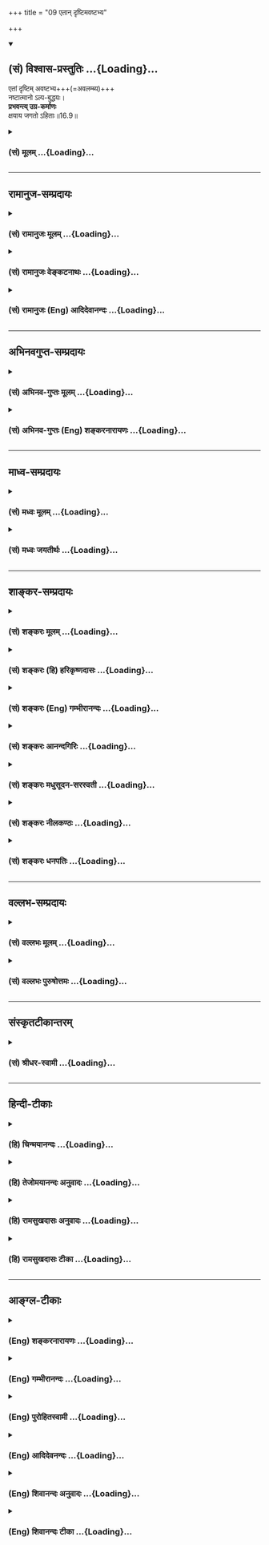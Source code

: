 +++
title = "09 एतान् दृष्टिमवष्टभ्य"

+++
<div class="js_include" newlevelforh1="2" title="(सं) विश्वास-प्रस्तुतिः" unfilled url="/purANam_vaiShNavam/mahAbhAratam/06-bhIShma-parva/03-bhagavad-gItA-parva/saMskRtam/vishvAsa-prastutiH/16_daivAsura-sampad-vib/09_etAn_dRShTimavaSh.md">
<details open><summary><h2>(सं) विश्वास-प्रस्तुतिः ...{Loading}...</h2></summary>

एतां दृष्टिम् अवष्टभ्य+++(=अवलम्ब्य)+++  
नष्टात्मानो ऽल्प-बुद्धयः।  
**प्रभवन्त्य् उग्र-कर्माणः**  
क्षयाय जगतो ऽहिताः॥16.9॥
</details>
</div>
<div class="js_include collapsed" newlevelforh1="3" title="(सं) मूलम्" unfilled url="/purANam_vaiShNavam/mahAbhAratam/06-bhIShma-parva/03-bhagavad-gItA-parva/saMskRtam/mUlam/16_daivAsura-sampad-vib/09_etAn_dRShTimavaSh.md">
<details><summary><h3>(सं) मूलम् ...{Loading}...</h3></summary>

एतां दृष्टिमवष्टभ्य नष्टात्मानोऽल्पबुद्धयः।  
प्रभवन्त्युग्रकर्माणः क्षयाय जगतोऽहिताः।।16.9।।
</details>
</div>


_________________
## रामानुज-सम्प्रदायः
<div class="js_include collapsed" newlevelforh1="3" title="(सं) रामानुजः मूलम्" unfilled url="/purANam_vaiShNavam/mahAbhAratam/06-bhIShma-parva/03-bhagavad-gItA-parva/saMskRtam/rAmAnujaH/mUlam/16_daivAsura-sampad-vib/09_etAn_dRShTimavaSh.md">
<details><summary><h3>(सं) रामानुजः मूलम् ...{Loading}...</h3></summary>

।।16.9।।**एतां दृष्टिम् अवष्टभ्य** अवलम्ब्य; **नष्टात्मानः;**
अदृष्टदेहातिरिक्तात्मानः; **अल्पबुद्धयः** -- घटादिवद् ज्ञेयभूते देहे
ज्ञातृत्वेन देहव्यतिरिक्त आत्मा न उपलभ्यते; इति विवेकाकुशलाः।
**उग्रकर्माणः** सर्वेषां हिंसकाः; **जगतः क्षयाय प्रभवन्ति।**

</details>
</div>
<div class="js_include collapsed" newlevelforh1="3" title="(सं) रामानुजः वेङ्कटनाथः" unfilled url="/purANam_vaiShNavam/mahAbhAratam/06-bhIShma-parva/03-bhagavad-gItA-parva/saMskRtam/rAmAnujaH/venkaTanAthaH/16_daivAsura-sampad-vib/09_etAn_dRShTimavaSh.md">
<details><summary><h3>(सं) रामानुजः वेङ्कटनाथः ...{Loading}...</h3></summary>

\[16.9\] इत्यनेव तत्सिद्धेः। अतःकामहेतुकम्
इत्यस्यैवोपपादनायअपरस्परसम्भूतम् इत्याद्युक्तिरित्यभिप्रायेणाह --
योषिदिति। क्रियासान्तत्येन हेतुफलभावरहितमिति व्याख्यान्तरमतिमन्दं;
प्रसिद्धतमार्थत्यागात्कामहेतुकम् इत्यनन्वयाच्चेत्यभिप्रायेणाऽऽह --
अनेवम्भूतं किमन्यदुपलभ्यत इति। यद्यपि योषित्पुरुषसंसर्गमन्तरेणैव
स्वेदजानां स्थावराणां चोत्पत्तिर्दृश्यते तथापीश्वरमात्रहेतुका
देवादिसृष्टिर्नोपलभ्यते दृश्यमानं त्वयोनिजं योनिजवदेव
दर्शनबलादङ्गीकुर्मः
तत्राप्यन्वयव्यतिरेकावस्थिततत्तत्सामग्रीमात्रात्कार्यसिद्धिसम्भवे
किमीश्वरेण कर्त्रा कल्पितेनागमिकतया स्वीकृतेन वेति
भावः। अकिञ्चित्कामहेतुकम् इति परोक्तपाठान्तरस्य
अप्रसिद्धत्वादिभिरनादरव्यक्त्यर्थंकिमन्यत् इति पाठस्य प्रतिनिषेधपरतां
व्यनक्ति -- किञ्चिदपि नोपलभ्यत इति। अत इति --
अन्वयव्यतिरेकबलादित्यर्थः। कामहेतुकम् इति दृष्टकारणोपलक्षणम्।
कामप्रावण्यवशात्तदुक्तिः। यथा पाषण्डागमा अपि तत्तत्पुरुषप्रवर्तिता इति
तत्तदागमैस्तदातनप्रत्यक्षमूलतयोपदेशपरम्परया च व्यवस्थाप्यन्ते; यथा वा
चिरन्तननगरवृत्तान्तादयः एवं कल्पेकल्पे प्रवृत्तमीश्वरशिल्पिनो
जगन्नगरवृत्तान्तं सम्भावितमपि
तीव्रौषधकल्पशास्त्रप्रद्वेषादपलपन्तीत्युक्तं भवति। ,।।16.9।। एतां
दृष्टिमिति -- विपरीतां दृष्टिमित्यर्थः। अवष्टभ्य
इत्याक्रमणादिप्रतीतिव्युदासायाह -- अवलम्ब्येति। नित्यस्यात्मनो
विनाशाभावात्णश अदर्शने \[धा.पा.4।88\] इति धात्वर्थोऽत्र विवक्षित इत्याह
-- अदृष्टेति। स्वयञ्ज्योतिषः प्रत्यगात्मस्वरूपस्य देहाध्यासाधिष्ठानतया
नित्यमुपलम्भाद्देहातिरिक्तत्वेन विशेषितम्।
नष्टात्मत्वहेतुरिहाल्पबुद्धित्वमुच्यत इति।
पुनरुक्तिपरिहाराभिप्रायेणाहघटादिवदिति। यद्वा
पशुमृगादिवत्कर्मवशात्स्वारसिको विविक्तात्मानुपलम्भः। अल्पबुद्धय इति तु
तत्परिहाराशक्तिरुच्यत इति भावः। एवं परावरात्मविषयविपरीतदृष्टिरुक्ता
अथप्रभवन्त्युग्रकर्माणः इत्यादिना तत्फलमुच्यते। उग्रकर्माणः
इत्यत्रोग्रव्रतादिप्रतीतिव्युदासायाह -- सर्वेषां हिंसका इति। अशुभाः
स्वसंसर्गिणामपि दोषावहा इत्यर्थः। जगतः क्षयाय प्रभवन्तीति -- अनेन
प्रसविष्यध्वमेष वोऽस्त्विष्टकामधुक् \[3।10\]परस्परं भावयन्तः श्रेयः
परमवाप्स्यथ \[6।11\] इत्यादिप्रतिपादितां भगवन्मूलां
लोकभावनधर्ममर्यादामतिलङ्घयन्ति तदनुवर्तिनश्चान्येऽपि मन्दाः
तदाचारोपदेशादिविस्रम्भादिक्रमेण सर्वस्य
जगतस्त्रिवर्गापवर्गरूपवृद्धिविरहिणस्त्रिविधतापाहतिरूपाय क्षयाय
भवन्तीत्यर्थः।  
  

</details>
</div>
<div class="js_include collapsed" newlevelforh1="3" title="(सं) रामानुजः (Eng) आदिदेवानन्दः" unfilled url="/purANam_vaiShNavam/mahAbhAratam/06-bhIShma-parva/03-bhagavad-gItA-parva/saMskRtam/rAmAnujaH/english/AdidevAnandaH/16_daivAsura-sampad-vib/09_etAn_dRShTimavaSh.md">
<details><summary><h3>(सं) रामानुजः (Eng) आदिदेवानन्दः ...{Loading}...</h3></summary>

16.9 Holding this view, viz., supporting this view, these men of lost souls do not realise that the self is different from the body. They are of 'fele understanding,' they lack the discernment that the self is to be known as different from the body, because of Its being the knower in the body which is an object of knowledge such as jars etc. These are of
'cruel deeds' viz., they do much harm to everybody; they are born to bring ruin to the world.

</details>
</div>


_________________
## अभिनवगुप्त-सम्प्रदायः
<div class="js_include collapsed" newlevelforh1="3" title="(सं) अभिनव-गुप्तः मूलम्" unfilled url="/purANam_vaiShNavam/mahAbhAratam/06-bhIShma-parva/03-bhagavad-gItA-parva/saMskRtam/abhinava-guptaH/mUlam/16_daivAsura-sampad-vib/09_etAn_dRShTimavaSh.md">
<details><summary><h3>(सं) अभिनव-गुप्तः मूलम् ...{Loading}...</h3></summary>

।।16.9 -- 16.12।। एतामित्यादि अर्थसंचयानित्यन्तम्। चिन्ता तेषां
प्रलयान्ता अवरितं (ता) संसृतिप्रलयाव्युपरमात्। एतावदितिकामोपभोग एव परं
(परमं) कृत्यम् \[एषाम्\] तन्नाशाच्च परं क्रोधः। अत एवाह कामक्रोधपरायणाः
इति।

</details>
</div>
<div class="js_include collapsed" newlevelforh1="3" title="(सं) अभिनव-गुप्तः (Eng) शङ्करनारायणः" unfilled url="/purANam_vaiShNavam/mahAbhAratam/06-bhIShma-parva/03-bhagavad-gItA-parva/saMskRtam/abhinava-guptaH/english/shankaranArAyaNaH/16_daivAsura-sampad-vib/09_etAn_dRShTimavaSh.md">
<details><summary><h3>(सं) अभिनव-गुप्तः (Eng) शङ्करनारायणः ...{Loading}...</h3></summary>

16.9 See Coment under 16.12

</details>
</div>


_________________
## माध्व-सम्प्रदायः
<div class="js_include collapsed" newlevelforh1="3" title="(सं) मध्वः मूलम्" unfilled url="/purANam_vaiShNavam/mahAbhAratam/06-bhIShma-parva/03-bhagavad-gItA-parva/saMskRtam/madhvaH/mUlam/16_daivAsura-sampad-vib/09_etAn_dRShTimavaSh.md">
<details><summary><h3>(सं) मध्वः मूलम् ...{Loading}...</h3></summary>

।।16.9।। Sri Madhvacharya did not comment on this sloka.

</details>
</div>
<div class="js_include collapsed" newlevelforh1="3" title="(सं) मध्वः जयतीर्थः" unfilled url="/purANam_vaiShNavam/mahAbhAratam/06-bhIShma-parva/03-bhagavad-gItA-parva/saMskRtam/madhvaH/jayatIrthaH/16_daivAsura-sampad-vib/09_etAn_dRShTimavaSh.md">
<details><summary><h3>(सं) मध्वः जयतीर्थः ...{Loading}...</h3></summary>

।।16.9।। Sri Jayatirtha did not comment on this sloka.

</details>
</div>


_________________
## शाङ्कर-सम्प्रदायः
<div class="js_include collapsed" newlevelforh1="3" title="(सं) शङ्करः मूलम्" unfilled url="/purANam_vaiShNavam/mahAbhAratam/06-bhIShma-parva/03-bhagavad-gItA-parva/saMskRtam/shankaraH/mUlam/16_daivAsura-sampad-vib/09_etAn_dRShTimavaSh.md">
<details><summary><h3>(सं) शङ्करः मूलम् ...{Loading}...</h3></summary>

।।16.9।। --,**एतां दृष्टिम् अवष्टभ्य** आश्रित्य **नष्टात्मानः**
नष्टस्वभावाः विभ्रष्टपरलोकसाधनाः **अल्पबुद्धयः** विषयविषया अल्पैव
बुद्धिः येषां ते अल्पबुद्धयः **प्रभवन्ति** उद्भवन्ति **उग्रकर्माणः**
क्रूरकर्माणः हिंसात्मकाः। **क्षयाय जगतः** प्रभवन्ति इति संबन्धः।। जगतः
**अहिताः;** शत्रवः इत्यर्थः।। ते च --,

</details>
</div>
<div class="js_include collapsed" newlevelforh1="3" title="(सं) शङ्करः (हि) हरिकृष्णदासः" unfilled url="/purANam_vaiShNavam/mahAbhAratam/06-bhIShma-parva/03-bhagavad-gItA-parva/saMskRtam/shankaraH/hindI/harikRShNadAsaH/16_daivAsura-sampad-vib/09_etAn_dRShTimavaSh.md">
<details><summary><h3>(सं) शङ्करः (हि) हरिकृष्णदासः ...{Loading}...</h3></summary>

।।16.9।। इस दृष्टिका अवलम्बन -- आश्रय लेकर जिनका स्वभाव नष्ट हो गया है;
जो परलोकसाधनसे भ्रष्ट हो गये हैं; जो अल्पबुद्धि हैं -- जिनकी बुद्धि केवल
भोगोंको ही विषय करनेवाली है; ऐसे वे अल्पबुद्धि; उग्रकर्मा -- क्रूर कर्म
करनेवाले; हिंसापरायण संसारके शत्रु; संसारका नाश करनेके लिये ही उत्पन्न
होते हैं।

</details>
</div>
<div class="js_include collapsed" newlevelforh1="3" title="(सं) शङ्करः (Eng) गम्भीरानन्दः" unfilled url="/purANam_vaiShNavam/mahAbhAratam/06-bhIShma-parva/03-bhagavad-gItA-parva/saMskRtam/shankaraH/english/gambhIrAnandaH/16_daivAsura-sampad-vib/09_etAn_dRShTimavaSh.md">
<details><summary><h3>(सं) शङ्करः (Eng) गम्भीरानन्दः ...{Loading}...</h3></summary>

16.9 Avastabhya, holding on to; etam, this; drstim, view; (these people)
who are nasta-atmanah, of depraved character, who have deviated from the
disciplines leading to the other world; alpa-budhayah, of poor
intellect, whose intellect is indeed limited, engrossed with material
things; ugra-kamanah, given to fearful actions-who are cruel by nature;
and ahitah, harmful; i.e. inimical to the world; prabhavanti, wax
strong; ksayaya, for the ruin; jagatah, of the world. This is the
construction.

</details>
</div>
<div class="js_include collapsed" newlevelforh1="3" title="(सं) शङ्करः आनन्दगिरिः" unfilled url="/purANam_vaiShNavam/mahAbhAratam/06-bhIShma-parva/03-bhagavad-gItA-parva/saMskRtam/shankaraH/AnandagiriH/16_daivAsura-sampad-vib/09_etAn_dRShTimavaSh.md">
<details><summary><h3>(सं) शङ्करः आनन्दगिरिः ...{Loading}...</h3></summary>

।।16.9।। यथोक्ता दृष्टिर्ब्रह्मदृष्टिवदिष्टैवेत्याशङ्क्याह --
**एतामिति।** प्रागुपदिष्टामेतां लोकायतिकदृष्टिमवलम्ब्येति यावत्।
नष्टस्वभावत्वमेव स्पष्टयति -- **विभ्रष्टेति।** विषयबुद्धेरल्पत्वं
दृष्टमात्रोद्देशेन प्रवृत्तत्वं; जगतः प्राणिजातस्येति यावत्।

</details>
</div>
<div class="js_include collapsed" newlevelforh1="3" title="(सं) शङ्करः मधुसूदन-सरस्वती" unfilled url="/purANam_vaiShNavam/mahAbhAratam/06-bhIShma-parva/03-bhagavad-gItA-parva/saMskRtam/shankaraH/madhusUdana-sarasvatI/16_daivAsura-sampad-vib/09_etAn_dRShTimavaSh.md">
<details><summary><h3>(सं) शङ्करः मधुसूदन-सरस्वती ...{Loading}...</h3></summary>

।।16.9।। इयं दृष्टिः शास्त्रीयदृष्टिवदिष्टैवेत्याशङ्क्याह -- एतामिति।
एतां प्रागुक्तां लोकायतिकदृष्टिमवष्टभ्यालम्ब्य नष्टात्मनो
भ्रष्टपरलोकसाधनाः अल्पबुद्धयो दृष्टमात्रोद्देशप्रवृत्तमतयः उग्रकर्माणो
हिंस्रा अहिताः शत्रवो जगतः प्राणिजातस्य क्षयाय व्याघ्रसर्पादिरूपेण
प्रभवन्त्युत्पद्यन्ते। तस्मादियं दृष्टिरत्यन्ताधोगतिहेतुतया सर्वात्मना
श्रेयोर्थिभिर्हेयैवेत्यर्थः।

</details>
</div>
<div class="js_include collapsed" newlevelforh1="3" title="(सं) शङ्करः नीलकण्ठः" unfilled url="/purANam_vaiShNavam/mahAbhAratam/06-bhIShma-parva/03-bhagavad-gItA-parva/saMskRtam/shankaraH/nIlakaNThaH/16_daivAsura-sampad-vib/09_etAn_dRShTimavaSh.md">
<details><summary><h3>(सं) शङ्करः नीलकण्ठः ...{Loading}...</h3></summary>

।।16.9।। एतान्मनुपदोक्तां लोकायतिकानामभिप्रेतां दृष्टिमवष्टभ्य
तामाश्रित्य नष्टात्मानः कामादिवशेन नष्टधैर्याः। यतोऽल्पे क्षुद्रे
दृष्टसुखे एव बुद्धिर्येषां तेऽल्पबुद्धयः। अहिताः हिंस्राः।

</details>
</div>
<div class="js_include collapsed" newlevelforh1="3" title="(सं) शङ्करः धनपतिः" unfilled url="/purANam_vaiShNavam/mahAbhAratam/06-bhIShma-parva/03-bhagavad-gItA-parva/saMskRtam/shankaraH/dhanapatiH/16_daivAsura-sampad-vib/09_etAn_dRShTimavaSh.md">
<details><summary><h3>(सं) शङ्करः धनपतिः ...{Loading}...</h3></summary>

।।16.9।। एतामुदाहृतां लोकायतिकदृष्टिमवष्टभ्याश्रित्य नष्टात्मानो
नष्टस्वभावा भ्रष्टपरलोकसाधना अल्पबुद्धयोऽल्पविषयविषयाल्पैव बुद्धिरेयषां
ते दृष्टमात्रोद्देशप्रवृत्तमतय उग्रकर्माणः क्रूरकर्माणो हिंसात्मकाः
जगतोऽहिताः शत्रवो जगतः क्षयाय प्रभवन्ति उद्भवन्ति।
तथाचैतादृशदोषैर्दुष्टेयं दृष्टिः श्रेयोर्थिभिः सर्वथा नाश्रयणीयेति भावः।

</details>
</div>


_________________
## वल्लभ-सम्प्रदायः
<div class="js_include collapsed" newlevelforh1="3" title="(सं) वल्लभः मूलम्" unfilled url="/purANam_vaiShNavam/mahAbhAratam/06-bhIShma-parva/03-bhagavad-gItA-parva/saMskRtam/vallabhaH/mUlam/16_daivAsura-sampad-vib/09_etAn_dRShTimavaSh.md">
<details><summary><h3>(सं) वल्लभः मूलम् ...{Loading}...</h3></summary>

।।16.9।। एतां दृष्टिमिति। सर्वत्र मृषात्वदृष्टिं चावष्टभ्य स्वस्य
ब्रह्मणोऽविद्यासम्बन्धतो जीवत्वादिमताङ्गीकारान्नष्टात्मानस्ते।
वस्तुतोऽल्पबुद्धयः सर्वस्य जगतः क्षयाय प्रभवन्त्युद्भवन्ति। विष्णुपुराणे
तूक्तं -- तदेतदक्षयं नित्यं जगन्मुनिवारिखलम्।
आविर्भावतिरोभावजन्मनाशविकल्पवत् इत्यादि। तथाभूतस्यात्र
क्षयायोद्भवन्ति। वर्त्तमानसामीप्ये वर्त्तमानवद्वा \[अष्टा.3।3।131\] इति
सूत्राद्भविष्यति वा वर्त्तमानप्रयोगः।

</details>
</div>
<div class="js_include collapsed" newlevelforh1="3" title="(सं) वल्लभः पुरुषोत्तमः" unfilled url="/purANam_vaiShNavam/mahAbhAratam/06-bhIShma-parva/03-bhagavad-gItA-parva/saMskRtam/vallabhaH/puruShottamaH/16_daivAsura-sampad-vib/09_etAn_dRShTimavaSh.md">
<details><summary><h3>(सं) वल्लभः पुरुषोत्तमः ...{Loading}...</h3></summary>

  
  
।।16.9।। किञ्चएतामिति। एतां कामहैतुकरूपां लौकिकीं दृष्टिं दर्शनं अवष्टभ्य
आश्रित्य नष्टात्मानः अदृष्टात्मस्वरूपाः; अल्पबुद्धयः प्रत्यक्षमतयः;
उग्रकर्माणः उग्रं हिंसाप्रधानं कर्म येषां ते; अहिताः शत्रुरूपाः; जगतः
सर्वलोकस्य क्षयाय नरकादिपातनार्थं प्रभवन्ति उत्पद्यन्त इत्यर्थः।  
  

</details>
</div>


_________________
## संस्कृतटीकान्तरम्
<div class="js_include collapsed" newlevelforh1="3" title="(सं) श्रीधर-स्वामी" unfilled url="/purANam_vaiShNavam/mahAbhAratam/06-bhIShma-parva/03-bhagavad-gItA-parva/saMskRtam/shrIdhara-svAmI/16_daivAsura-sampad-vib/09_etAn_dRShTimavaSh.md">
<details><summary><h3>(सं) श्रीधर-स्वामी ...{Loading}...</h3></summary>

।।16.9।। किंच **--** **एतामिति।** एतां लोकायतिकानां दृष्टिं
दर्शनमाश्रित्य नष्टात्मानो मलिनचित्ताः सन्तोऽल्पबुद्धयो
दृष्टार्थमात्रमतयः अतएव उग्रं हिंस्रं कर्म येषां तेऽहिता वैरिणो भूत्वा;
जगतः क्षयाय प्रभवन्ति। उद्भवन्तीत्यर्थः।

</details>
</div>


_________________
## हिन्दी-टीकाः
<div class="js_include collapsed" newlevelforh1="3" title="(हि) चिन्मयानन्दः" unfilled url="/purANam_vaiShNavam/mahAbhAratam/06-bhIShma-parva/03-bhagavad-gItA-parva/hindI/chinmayAnandaH/16_daivAsura-sampad-vib/09_etAn_dRShTimavaSh.md">
<details><summary><h3>(हि) चिन्मयानन्दः ...{Loading}...</h3></summary>

।।16.9।। पूर्व श्लोक में वर्णित दृष्टि का अवलम्बन करने वाले लोग किसी
सत्य अधिष्ठान में श्रद्धा नहीं रखते हैं। यदि कामवासना को ही मूल कारण
समझकर समाज में पाशविक प्रवृत्तियों को प्रोत्साहित किया जाये; तो उसका
परिणाम सर्वत्र अशान्ति और कलह; विध्वंस और विनाश ही होगा। नष्टात्मान केवल
वही पुरुष सन्तुलित व्यक्तित्व का हो सकता है; जिसने स्वयं को सम्यक्
प्रकार से समझ लिया है। जब कभी मनुष्य को स्वयं का ही विस्मरण हो जाता है;
तब वह अपने जन्म; शिक्षा; संस्कृति और सामाजिक प्रतिष्ठा के सर्वथा विपरीत
एक विक्षिप्त अथवा मदोन्मत्त पुरुष के समान निन्दनीय व्यवहार करता है।
पशुवत व्यवहार करता हुआ वह अपने विकास की दिव्य प्रतिष्ठा का अपमान करता
है। अल्पबुद्धय जब कोई पुरुष जगत् के अधिष्ठान के रूप में श्रेष्ठ और दिव्य
सत्य का अस्तित्व ही स्वीकार नहीं करता है; तब वह अत्यन्त आत्मकेन्द्रित और
स्वार्थी पुरुष बन जाता है। तत्पश्चात् उसके जीवन का एकमात्र लक्ष्य
अधिकाधिक व्यक्तिगत लाभ अर्जित करना होता है। विषय वासनाओं की तृप्ति के
द्वारा वह परम सन्तोष और आनन्द प्राप्त करने का सर्वसम्भव प्रयत्न करता है;
परन्तु अन्त में निराशा और विफलता ही उसके हाथ लगती है। करुणासागर भगवान्
श्रीकृष्ण उन्हें अल्पबुद्धि कहकर उनके प्रति अपनी सहानुभूति व्यक्त करते
हैं। उग्रकर्मी यदि कोई व्यक्ति वास्तव में लोकतान्त्रिक और सहिष्णु विचारों
का हो तो उसके मन में यह प्रश्न उत्पन्न हो सकता है कि यदि कोई नास्तिक
भोगवादी पुरुष पारमार्थिक सत्य में विश्वास नहीं भी करता है; तो अन्य लोगों
को उससे भिन्न सत्य श्रद्धा और विचार रखने की स्वतन्त्रता क्यों न हो ऐसे
प्रश्न का पूर्वानुमान करके भगवान् श्रीकृष्ण कहते हैं कि आसुरी स्वभाव के
श्रद्धाहीन पुरुष में यही विवेक नहीं रह पाता है और वह सभी स्तरों पर
निरंकुश व्यवहार करने लगता है। अपने स्वार्थ से प्रेरित होकर कभीकभी ऐसे
शक्तिशाली लोग अपने युग में घोर; विपत्तियों को उत्पन्न कर देते हैं।
ऐतिहासिक दृष्टि से; आज का जगत् उसी संकटपूर्ण स्थति से गुजर रहा है जिसके
विषय में गीता ने पूर्वानुमान के साथ बहुत पहले ही घोषणा कर दी थी जो
भौतिकवादी आसुरी लोग सत्य में श्रद्धा नहीं रखते हैं; वे अनजाने ही समाज के
सामंजस्य में ऐसी विषमता और विकृति उत्पन्न करते हैं कि जिसके कारण
सम्पूर्ण विश्व विनाशकारी युद्ध के रक्तपूर्ण दलदल में फँस जाता है। आगे
कहते हैं

</details>
</div>
<div class="js_include collapsed" newlevelforh1="3" title="(हि) तेजोमयानन्दः अनुवादः" unfilled url="/purANam_vaiShNavam/mahAbhAratam/06-bhIShma-parva/03-bhagavad-gItA-parva/hindI/tejomayAnandaH/anuvAdaH/16_daivAsura-sampad-vib/09_etAn_dRShTimavaSh.md">
<details><summary><h3>(हि) तेजोमयानन्दः अनुवादः ...{Loading}...</h3></summary>

।।16.9।। इस दृष्टि का अवलम्बन करके नष्टस्वभाव के अल्प बुद्धि वाले, घोर
कर्म करने वाले लोग जगत् के शत्रु (अहित चाहने वाले) के रूप में उसका नाश
करने के लिए उत्पन्न होते हैं।।

</details>
</div>
<div class="js_include collapsed" newlevelforh1="3" title="(हि) रामसुखदासः अनुवादः" unfilled url="/purANam_vaiShNavam/mahAbhAratam/06-bhIShma-parva/03-bhagavad-gItA-parva/hindI/rAmasukhadAsaH/anuvAdaH/16_daivAsura-sampad-vib/09_etAn_dRShTimavaSh.md">
<details><summary><h3>(हि) रामसुखदासः अनुवादः ...{Loading}...</h3></summary>

।।16.9।। उपर्युक्त (नास्तिक) दृष्टिका आश्रय लेनेवाले जो मनुष्य अपने नित्य
स्वरूपको नहीं मानते, जिनकी बुद्धि तुच्छ है, जो उग्रकर्मा और संसारके
शत्रु हैं, उन मनुष्योंकी सामर्थ्यका उपयोग जगत्का नाश करनेके लिये ही होता
है।

</details>
</div>
<div class="js_include collapsed" newlevelforh1="3" title="(हि) रामसुखदासः टीका" unfilled url="/purANam_vaiShNavam/mahAbhAratam/06-bhIShma-parva/03-bhagavad-gItA-parva/hindI/rAmasukhadAsaH/TIkA/16_daivAsura-sampad-vib/09_etAn_dRShTimavaSh.md">
<details><summary><h3>(हि) रामसुखदासः टीका ...{Loading}...</h3></summary>

।।16.9।।***व्याख्या --***  **एतां दृष्टिमवष्टभ्य --** न कोई
कर्तव्यअकर्तव्य है; न शौचाचारसदाचार है; न ईश्वर है; न प्रारब्ध है; न
पापपुण्य है; न परलोक है; न किये हुए कर्मोंका कोई दण्डविधान है -- ऐसी
नास्तिक दृष्टिका आश्रय लेकर वे चलते हैं।**नष्टात्मानः --** आत्मा कोई
चेतन तत्त्व है; आत्माकी कोई सत्ता है -- इस बातको वे मानते ही नहीं। वे
तो,इस बातको मानते हैं कि जैसे कत्था और चूना मिलनेसे एक लाली पैदा हो जाती
है; ऐसी ही भौतिक तत्त्वोंके मिलनेसे एक चेतना पैदा हो जाती है। वह चेतन
कोई अलग चीज है -- यह बात नहीं है। उनकी दृष्टिमें जड ही मुख्य होता है।
इसलिये वे चेतनतत्त्वसे बिलकुल ही विमुख रहते हैं। चेतनतत्त्व(आत्मा) से
विमुख होनेसे उनका पतन हो चुका होता है।**अल्पबुद्धयः --** उनमें जो
विवेकविचार होता है; वह अत्यन्त ही अल्प; तुच्छ होता है। उनकी दृष्टि केवल
दृश्य पदार्थोंपर अवलम्बित रहती है कि कमाओ; खाओ; पीओ और मौज करो। आगे
भविष्यमें क्या होगा परलोकमें क्या होगा ये बातें उनकी बुद्धिमें नहीं
आतीं। यहाँ अल्पबुद्धिका यह अर्थ नहीं है कि हरेक काममें उनकी बुद्धि काम
नहीं करती। सत्यतत्त्व क्या है धर्म क्या है अधर्म क्या है सदाचारदुराचार
क्या है और उनका परिणाम क्या होता है इस विषयमें उनकी बुद्धि काम नहीं
करती। परन्तु धनादि वस्तुओंके संग्रहमें उनकी बुद्धि बड़ी तेज होती है।
तात्पर्य यह है कि पारमार्थिक उन्नतिके विषयमें उनकी बुद्धि तुच्छ होती है
और सांसारिक भोगोंमें फँसनेके लिये उनकी बुद्धि बड़ी तेज होती
है।**उग्रकर्माणः --** वे किसीसे डरते ही नहीं। यदि डरेंगे तो चोर; डाकू या
राजकीय आदमीसे डरेंगे। ईश्वरसे; परलोकसे; मर्यादासे वे नहीं डरते। ईश्वर और
परलोकका भय न होनेसे उनके द्वारा दूसरोंकी हत्या आदि बड़े भयानक कर्म होते
हैं।**अहिताः --** उनका स्वभाव खराब होनेसे वे दूसरोंका अहित (नुकसान)
करनेमें ही लगे रहते हैं और दूसरोंका नुकसान करनेमें ही उनको सुख होता
है।**जगतः क्षयाय प्रभवन्ति --** उनके पास जो शक्ति है; ऐश्वर्य है;
सामर्थ्य है; पद है; अधिकार है; वह सबकासब दूसरोंका नाश करनेमें ही लगता
है। दूसरोंका नाश ही उनका उद्देश्य होता है। अपना स्वार्थ पूरा सिद्ध हो या
थोड़ा सिद्ध हो अथवा बिलकुल सिद्ध न हो; पर वे दूसरोंकी उन्नतिको सह नहीं
सकते। दूसरोंका नाश करनेमें ही उनको सुख होता है अर्थात् पराया हक छीनना;
किसीको जानसे मार देना -- इसीमें उनको प्रसन्नता होती है। सिंह जैसे दूसरे
पशुओंको मारकर खा जाता है; दूसरोंके दुःखकी परवाह नहीं करता और राजकीय
स्वार्थी अफसर जैसे दस; पचास; सौ रुपयोंके लिये हजारों रुपयोंका सरकारी
नुकसान कर देते हैं; ऐसे ही अपना स्वार्थ पूरा करनेके लिये दूसरोंका चाहे
कितना ही नुकसान हो जाय; उसकी वे परवाह नहीं करते। वे आसुर स्वभाववाले
पशुपक्षियोंको मारकर खा जाते हैं और अपने थोड़ेसे सुखके लिये दूसरोंको
कितना दुःख हुआ -- इसको वे सोच ही नहीं सकते।  
  
***सम्बन्ध --***  जहाँ सत्कर्म; सद्भाव और सद्विचारका निरादर हो जाता
है; वहाँ मनुष्य कामनाओंका आश्रय लेकर क्या करता है -- इसको आगेके श्लोकमें
बताते हैं।

</details>
</div>


_________________
## आङ्ग्ल-टीकाः
<div class="js_include collapsed" newlevelforh1="3" title="(Eng) शङ्करनारायणः" unfilled url="/purANam_vaiShNavam/mahAbhAratam/06-bhIShma-parva/03-bhagavad-gItA-parva/english/shankaranArAyaNaH/16_daivAsura-sampad-vib/09_etAn_dRShTimavaSh.md">
<details><summary><h3>(Eng) शङ्करनारायणः ...{Loading}...</h3></summary>

16.9. Clinging to this view, the inauspcious men of the ruined Souls, of the poor intellect, and of the cruel deeds, strive for the destruction of the world.

</details>
</div>
<div class="js_include collapsed" newlevelforh1="3" title="(Eng) गम्भीरानन्दः" unfilled url="/purANam_vaiShNavam/mahAbhAratam/06-bhIShma-parva/03-bhagavad-gItA-parva/english/gambhIrAnandaH/16_daivAsura-sampad-vib/09_etAn_dRShTimavaSh.md">
<details><summary><h3>(Eng) गम्भीरानन्दः ...{Loading}...</h3></summary>

16.9 Holding on to this view, (these people) who are of depraved character, of poor intellect, given to fearful actions and harmful, wax strong for the ruin of the world.

</details>
</div>
<div class="js_include collapsed" newlevelforh1="3" title="(Eng) पुरोहितस्वामी" unfilled url="/purANam_vaiShNavam/mahAbhAratam/06-bhIShma-parva/03-bhagavad-gItA-parva/english/purohitasvAmI/16_daivAsura-sampad-vib/09_etAn_dRShTimavaSh.md">
<details><summary><h3>(Eng) पुरोहितस्वामी ...{Loading}...</h3></summary>

16.9 Thinking thus, these degraded souls, these enemies of mankind -
whose intelligence is negligible and whose deeds are monstrous - come into the world only to destroy.

</details>
</div>
<div class="js_include collapsed" newlevelforh1="3" title="(Eng) आदिदेवनन्दः" unfilled url="/purANam_vaiShNavam/mahAbhAratam/06-bhIShma-parva/03-bhagavad-gItA-parva/english/AdidevanandaH/16_daivAsura-sampad-vib/09_etAn_dRShTimavaSh.md">
<details><summary><h3>(Eng) आदिदेवनन्दः ...{Loading}...</h3></summary>

16.9 Holding this view, these men of lost souls and fele understanding do cruel deeds for the destruction of the world.

</details>
</div>
<div class="js_include collapsed" newlevelforh1="3" title="(Eng) शिवानन्दः अनुवादः" unfilled url="/purANam_vaiShNavam/mahAbhAratam/06-bhIShma-parva/03-bhagavad-gItA-parva/english/shivAnandaH/anuvAdaH/16_daivAsura-sampad-vib/09_etAn_dRShTimavaSh.md">
<details><summary><h3>(Eng) शिवानन्दः अनुवादः ...{Loading}...</h3></summary>

16.9 Holding this view, these ruined souls of small intellect and fierce deeds, come forth as the enemies of the world for its destruction.

</details>
</div>
<div class="js_include collapsed" newlevelforh1="3" title="(Eng) शिवानन्दः टीका" unfilled url="/purANam_vaiShNavam/mahAbhAratam/06-bhIShma-parva/03-bhagavad-gItA-parva/english/shivAnandaH/TIkA/16_daivAsura-sampad-vib/09_etAn_dRShTimavaSh.md">
<details><summary><h3>(Eng) शिवानन्दः टीका ...{Loading}...</h3></summary>

16.9 एताम् this; दृष्टिम् view; अवष्टभ्य holding; नष्टात्मानः ruined souls; अल्पबुद्धयः of small intellect; प्रभवन्ति come forth; उग्रकर्माणः
of fierce deeds; क्षयाय for the destruction; जगतः of the world; अहिताः
enemies.Commentary They rob others. They acire wealth by destroying others. They boast of their evil actions.Nashtatmanah Ruined souls They have lost all chances of attaining Selfrealisation or going to the higher world.Alpabuddhayah They have a small intellect as they identify themselves with their little bodies full of impurities; as they have no conception of the Supreme Beign; and as their intellects are concerned with the little sensual pleasures only (eating; drinking;
etc.).Ugrakarmanah Of fierce deeds They always injure others. They murder for aciring wealth. They do any heinous crime to get money and women. They bring great confusion and destroy the peace and harmony of the world.Enemies of the world World here means people who live in the world.

</details>
</div>
